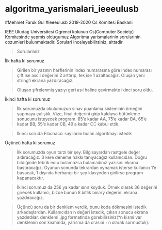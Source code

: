 # algoritma_yarismalari_ieeeulusb
#Mehmet Faruk Gul
#ieeeulusb 2019-2020 Cs Komitesi Baskani

IEEE Uludag Universitesi Ogrenci kolunun Cs(Computer Society) Komitesinde yapmis oldugumuz Algoritma yarismalarinin sorularinin cozumleri bulunmaktadir. Sorulari inceleyebilirsiniz, alttadir.

>Sorularimiz

İlk hafta ki sorumuz
>Girilen bir yazının harflerinin index numarasına göre index numarası çift ise ascii değerini 2 arttırıp, tek ise 1 azaltacağız. Oluşan yeni string’i ekrana yazdıracağız.

>Oluşan şifrelenmiş yazıyı geri asıl haline çevirmekte ikinci soru oldu.

İkinci hafta ki sorumuz
>İlk sorumuzda okulumuzun sınav puanlama sisteminin örneğini yapmaya çalıştık. Vize, final değerini girip kaldıysa bütünleme sonucunu isteyecek program. 85’e kadar AA, 75’e kadar BA, 65’e kadar BB, 55’e kadar CB, 49’a kadar CC kabul ettik.

>İkinci soruda Fibonacci sayılarını bulan algoritmayı istedik

Üçüncü hafta ki sorumuz
>İlk sorumuzda oyun tarzı bir şey. Bilgisayardan rastgele değer aldıracağız. 3 kere deneme hakkı tanıyacağız kullanıcıdan. Doğru bildiğinde tebrik edip bulamazsa bulamadınız yazısını ekrana bastıracağız. Oyunun sonunda tekrardan oynamak isterse kullanıcı 1’e basacak, 1 dışında herhangi bir şey klavyeden girilirse program kapanacaktır.

>İkinci sorumuz da 256 ya kadar sınır koyduk. Örnek olarak 36 değerini girecek kullanıcı, bizde bunun 8 bitlik binary değerini ekrana yazdıracağız.

>Üçüncü soru da bir denklem verdik, bunu koda dökmesini istedik arkadaşlardan. Kullanıcıdan n değeri istedik, çıkan sonucu ekrana yazdırdılar. denklemi .jpg formatinda gorebilirsiniz(*n kismi var denklemin son kisminda, yarisma da orasini +n olarak sormustuk).
